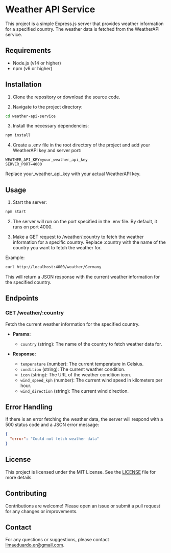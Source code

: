 # Weather API Service

This project is a simple Express.js server that provides weather information for a specified country. The weather data is fetched from the WeatherAPI service.

## Requirements

- Node.js (v14 or higher)
- npm (v6 or higher)

## Installation

1. Clone the repository or download the source code.

2. Navigate to the project directory:

```bash
cd weather-api-service
```

3. Install the necessary dependencies:

```bash
npm install
```

4. Create a .env file in the root directory of the project and add your WeatherAPI key and server port:

```env
WEATHER_API_KEY=your_weather_api_key
SERVER_PORT=4000
```
Replace your_weather_api_key with your actual WeatherAPI key.

## Usage
1. Start the server:

```bash
npm start
```

2. The server will run on the port specified in the .env file. By default, it runs on port 4000.

3. Make a GET request to /weather/:country to fetch the weather information for a specific country. Replace :country with the name of the country you want to fetch the weather for.

Example:

```bash
curl http://localhost:4000/weather/Germany
```
This will return a JSON response with the current weather information for the specified country.

## Endpoints

### GET /weather/:country

Fetch the current weather information for the specified country.

- **Params:**
  - `country` (string): The name of the country to fetch weather data for.

- **Response:**
  - `temperature` (number): The current temperature in Celsius.
  - `condition` (string): The current weather condition.
  - `icon` (string): The URL of the weather condition icon.
  - `wind_speed_kph` (number): The current wind speed in kilometers per hour.
  - `wind_direction` (string): The current wind direction.

## Error Handling

If there is an error fetching the weather data, the server will respond with a 500 status code and a JSON error message:

```json
{
  "error": "Could not fetch weather data"
}
```
## License

This project is licensed under the MIT License. See the [LICENSE](LICENSE) file for more details.

## Contributing

Contributions are welcome! Please open an issue or submit a pull request for any changes or improvements.

## Contact

For any questions or suggestions, please contact [limaeduardo.er@gmail.com](mailto:limaeduardo.er@gmail.com).
